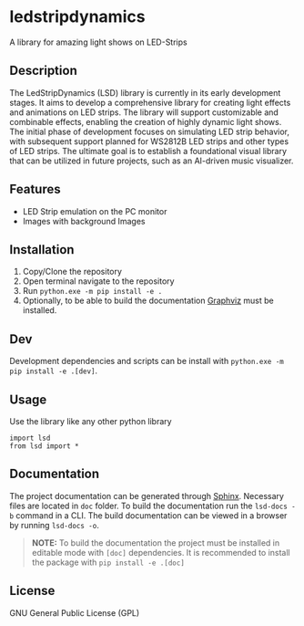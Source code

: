 # ledstripdynamics
A library for amazing light shows on LED-Strips

## Description
The LedStripDynamics (LSD) library is currently in its early development stages. It aims to develop a comprehensive library for creating light effects and animations on LED strips. The library will support customizable and combinable effects, enabling the creation of highly dynamic light shows. The initial phase of development focuses on simulating LED strip behavior, with subsequent support planned for WS2812B LED strips and other types of LED strips. The ultimate goal is to establish a foundational visual library that can be utilized in future projects, such as an AI-driven music visualizer.

## Features
- LED Strip emulation on the PC monitor
- Images with background Images


## Installation
1. Copy/Clone the repository
2. Open terminal navigate to the repository
3. Run ``python.exe -m pip install -e .``
4. Optionally, to be able to build the documentation [Graphviz](https://graphviz.org/) must be installed.


## Dev
Development dependencies and scripts can be install with ``python.exe -m pip install -e .[dev]``.


## Usage
Use the library like any other python library
```
import lsd
from lsd import *
```

## Documentation
The project documentation can be generated through [Sphinx](https://www.sphinx-doc.org/en/master/). Necessary files are located in ``doc`` folder. To build the documentation run the ``lsd-docs -b`` command in a CLI. The build documentation can be viewed in a browser by running ``lsd-docs -o``.

> **NOTE:** To build the documentation the project must be installed in editable mode with ``[doc]`` dependencies. It is recommended to install the package with ``pip install -e .[doc]``


## License
GNU General Public License (GPL)
